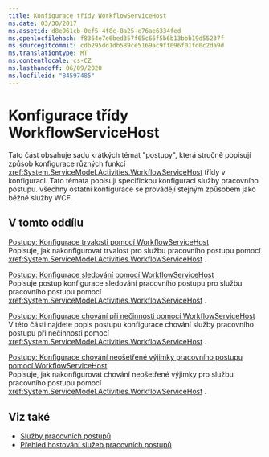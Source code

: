 ```yaml
---
title: Konfigurace třídy WorkflowServiceHost
ms.date: 03/30/2017
ms.assetid: d8e961cb-0ef5-4f8c-8a25-e76ae6334fed
ms.openlocfilehash: f8364e7e6bed357f65c66f5b6b13bbb19d55237f
ms.sourcegitcommit: cdb295dd1db589ce5169ac9ff096f01fd0c2da9d
ms.translationtype: MT
ms.contentlocale: cs-CZ
ms.lasthandoff: 06/09/2020
ms.locfileid: "84597485"
---
```

# <a name="configuring-workflowservicehost"></a>Konfigurace třídy WorkflowServiceHost
Tato část obsahuje sadu krátkých témat "postupy", která stručně popisují způsob konfigurace různých funkcí <xref:System.ServiceModel.Activities.WorkflowServiceHost> třídy v konfiguraci. Tato témata popisují specifickou konfiguraci služby pracovního postupu. všechny ostatní konfigurace se provádějí stejným způsobem jako běžné služby WCF.  
  
## <a name="in-this-section"></a>V tomto oddílu  
 [Postupy: Konfigurace trvalosti pomocí WorkflowServiceHost](how-to-configure-persistence-with-workflowservicehost.md)  
 Popisuje, jak nakonfigurovat trvalost pro službu pracovního postupu pomocí <xref:System.ServiceModel.Activities.WorkflowServiceHost> .  
  
 [Postupy: Konfigurace sledování pomocí WorkflowServiceHost](how-to-configure-tracking-with-workflowservicehost.md)  
 Popisuje postup konfigurace sledování pracovního postupu pro službu pracovního postupu pomocí <xref:System.ServiceModel.Activities.WorkflowServiceHost> .  
  
 [Postupy: Konfigurace chování při nečinnosti pomocí WorkflowServiceHost](how-to-configure-idle-behavior-with-workflowservicehost.md)  
 V této části najdete popis postupu konfigurace chování služby pracovního postupu při nečinnosti pomocí <xref:System.ServiceModel.Activities.WorkflowServiceHost> .  
  
 [Postupy: Konfigurace chování neošetřené výjimky pracovního postupu pomocí WorkflowServiceHost](config-workflow-unhandled-exception-workflowservicehost.md)  
 Popisuje, jak nakonfigurovat chování neošetřené výjimky pro službu pracovního postupu pomocí <xref:System.ServiceModel.Activities.WorkflowServiceHost> .  
  
## <a name="see-also"></a>Viz také

- [Služby pracovních postupů](workflow-services.md)
- [Přehled hostování služeb pracovních postupů](hosting-workflow-services-overview.md)
